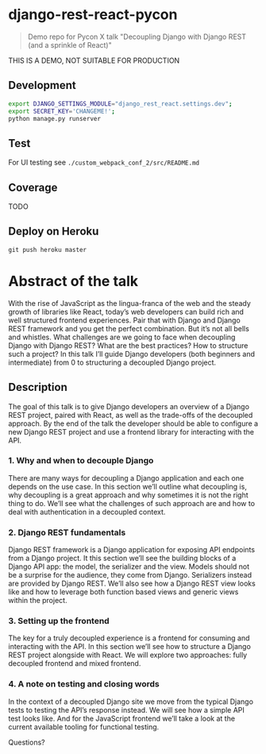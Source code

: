 # django-rest-react-pycon
> Demo repo for Pycon X talk "Decoupling Django with Django REST (and a sprinkle of React)"

THIS IS A DEMO, NOT SUITABLE FOR PRODUCTION

## Development

````bash
export DJANGO_SETTINGS_MODULE="django_rest_react.settings.dev"; 
export SECRET_KEY='CHANGEME!'; 
python manage.py runserver
````

## Test

For UI testing see `./custom_webpack_conf_2/src/README.md`

## Coverage

TODO

## Deploy on Heroku

```
git push heroku master
```

# Abstract of the talk

With the rise of JavaScript as the lingua-franca of the web and the steady growth of libraries like React, today’s web developers can build rich and well structured frontend experiences. Pair that with Django and Django REST framework and you get the perfect combination. But it’s not all bells and whistles. What challenges are we going to face when decoupling Django with Django REST? What are the best practices? How to structure such a project? In this talk I’ll guide Django developers (both beginners and intermediate) from 0 to structuring a decoupled Django project.

## Description

The goal of this talk is to give Django developers an overview of a Django REST project, paired with React, as well as the trade-offs of the decoupled approach. By the end of the talk the developer should be able to configure a new Django REST project and use a frontend library for interacting with the API.

### 1. Why and when to decouple Django

There are many ways for decoupling a Django application and each one depends on the use case. In this section we’ll outline what decoupling is, why decoupling is a great approach and why sometimes it is not the right thing to do. We’ll see what the challenges of such approach are and how to deal with authentication in a decoupled context.

### 2. Django REST fundamentals

Django REST framework is a Django application for exposing API endpoints from a Django project. It this section we’ll see the building blocks of a Django API app: the model, the serializer and the view. Models should not be a surprise for the audience, they come from Django. Serializers instead are provided by Django REST. We’ll also see how a Django REST view looks like and how to leverage both function based views and generic views within the project. 

### 3. Setting up the frontend

The key for a truly decoupled experience is a frontend for consuming and interacting with the API. In this section we’ll see how to structure a Django REST project alongside with React. We will explore two approaches: fully decoupled frontend and mixed frontend.

### 4. A note on testing and closing words

In the context of a decoupled Django site we move from the typical Django tests to testing the API’s response instead. We will see how a simple API test looks like. And for the JavaScript frontend we’ll take a look at the current available tooling for functional testing.

Questions?
